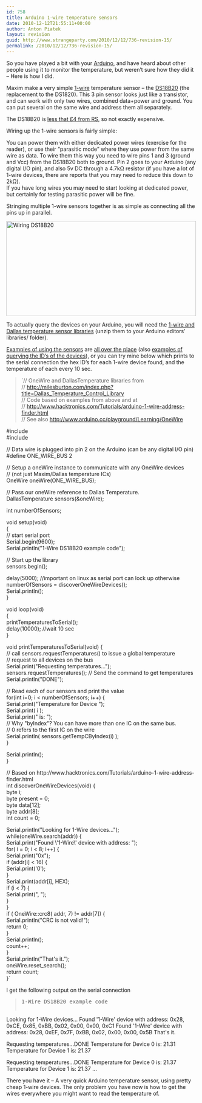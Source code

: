 ```yaml
---
id: 758
title: Arduino 1-wire temperature sensors
date: 2010-12-12T21:55:11+00:00
author: Anton Piatek
layout: revision
guid: http://www.strangeparty.com/2010/12/12/736-revision-15/
permalink: /2010/12/12/736-revision-15/
---
```

So you have played a bit with your [Arduino](http://www.arduino.cc/), and have heard about other people using it to monitor the temperature, but weren&#8217;t sure how they did it &#8211; Here is how I did.

Maxim make a very simple [1-wire](http://en.wikipedia.org/wiki/1-Wire) temperature sensor &#8211; the [DS18B20](http://www.maxim-ic.com/datasheet/index.mvp/id/2812) (the replacement to the DS1820). This 3 pin sensor looks just like a transistor, and can work with only two wires, combined data+power and ground. You can put several on the same wire and address them all separately.

The DS18B20 is [less that £4 from RS](http://uk.rs-online.com/web/search/searchBrowseAction.html?method=getProduct&R=5402805P), so not exactly expensive.

Wiring up the 1-wire sensors is fairly simple:

You can power them with either dedicated power wires (exercise for the reader), or use their &#8220;parasitic mode&#8221; where they use power from the same wire as data. To wire them this way you need to wire pins 1 and 3 (ground and Vcc) from the DS18B20 both to ground. Pin 2 goes to your Arduino (any digital I/O pin), and also 5v DC through a 4.7kΩ resistor (if you have a lot of 1-wire devices, there are reports that you may need to reduce this down to 2kΩ).  
If you have long wires you may need to start looking at dedicated power, but certainly for testing parasitic power will be fine.

Stringing multiple 1-wire sensors together is as simple as connecting all the pins up in parallel.

[<img class="alignnone size-full wp-image-752" title="Wiring DS18B20" src="http://www.strangeparty.com/wordpress/uploads/2010/12/DS18B20.png" alt="Wiring DS18B20" width="500" height="250" srcset="https://www.strangeparty.com/wordpress/uploads/2010/12/DS18B20.png 500w, https://www.strangeparty.com/wordpress/uploads/2010/12/DS18B20-300x150.png 300w, https://www.strangeparty.com/wordpress/uploads/2010/12/DS18B20-150x75.png 150w, https://www.strangeparty.com/wordpress/uploads/2010/12/DS18B20-400x200.png 400w" sizes="(max-width: 500px) 100vw, 500px" />](http://www.strangeparty.com/wordpress/uploads/2010/12/DS18B20.png)

To actually query the devices on your Arduino, you will need the [1-wire and Dallas temperature sensor libraries](http://milesburton.com/index.php?title=Dallas_Temperature_Control_Library#Latest) (unzip them to your Arduino editors&#8217; libraries/ folder).

[Examples of using the sensors](http://milesburton.com/index.php?title=Dallas_Temperature_Control_Library#Example) are [all over the place](http://arduinotronics.blogspot.com/) (also [examples of querying the ID&#8217;s of the devices](http://www.hacktronics.com/Tutorials/arduino-1-wire-address-finder.html)), or you can try mine below which prints to the serial connection the hex ID&#8217;s for each 1-wire device found, and the temperature of each every 10 sec.

> `// OneWire and DallasTemperature libraries from<br />
//   http://milesburton.com/index.php?title=Dallas_Temperature_Control_Library<br />
// Code based on examples from above and at<br />
//   http://www.hacktronics.com/Tutorials/arduino-1-wire-address-finder.html<br />
// See also http://www.arduino.cc/playground/Learning/OneWire</p>
<p>#include <onewire.h><br />
#include <dallastemperature.h></p>
<p>// Data wire is plugged into pin 2 on the Arduino (can be any digital I/O pin)<br />
#define ONE_WIRE_BUS 2</p>
<p>// Setup a oneWire instance to communicate with any OneWire devices<br />
// (not just Maxim/Dallas temperature ICs)<br />
OneWire oneWire(ONE_WIRE_BUS);</p>
<p>// Pass our oneWire reference to Dallas Temperature.<br />
DallasTemperature sensors(&oneWire);</p>
<p>int numberOfSensors;</p>
<p>void setup(void)<br />
{<br />
  // start serial port<br />
  Serial.begin(9600);<br />
  Serial.println("1-Wire DS18B20 example code");</p>
<p>  // Start up the library<br />
  sensors.begin();</p>
<p>  delay(5000);  //important on linux as serial port can lock up otherwise<br />
  numberOfSensors = discoverOneWireDevices();<br />
  Serial.println();<br />
}</p>
<p>void loop(void)<br />
{<br />
  printTemperaturesToSerial();<br />
  delay(10000); //wait 10 sec<br />
}</p>
<p>void printTemperaturesToSerial(void) {<br />
  // call sensors.requestTemperatures() to issue a global temperature<br />
  // request to all devices on the bus<br />
  Serial.print("Requesting temperatures...");<br />
  sensors.requestTemperatures(); // Send the command to get temperatures<br />
  Serial.println("DONE");</p>
<p>  // Read each of our sensors and print the value<br />
  for(int i=0; i < numberOfSensors; i++) {<br />
   Serial.print("Temperature for Device ");<br />
   Serial.print( i );<br />
   Serial.print(" is: ");<br />
   // Why "byIndex"? You can have more than one IC on the same bus.<br />
   // 0 refers to the first IC on the wire<br />
   Serial.println( sensors.getTempCByIndex(i) );<br />
  }</p>
<p>  Serial.println();<br />
}</p>
<p>// Based on http://www.hacktronics.com/Tutorials/arduino-1-wire-address-finder.html<br />
int discoverOneWireDevices(void) {<br />
  byte i;<br />
  byte present = 0;<br />
  byte data[12];<br />
  byte addr[8];<br />
  int count = 0;</p>
<p>  Serial.println("Looking for 1-Wire devices...");<br />
  while(oneWire.search(addr)) {<br />
    Serial.print("Found \'1-Wire\' device with address: ");<br />
    for( i = 0; i < 8; i++) {<br />
      Serial.print("0x");<br />
      if (addr[i] < 16) {<br />
        Serial.print('0');<br />
      }<br />
      Serial.print(addr[i], HEX);<br />
      if (i < 7) {<br />
        Serial.print(", ");<br />
      }<br />
    }<br />
    if ( OneWire::crc8( addr, 7) != addr[7]) {<br />
        Serial.println("CRC is not valid!");<br />
        return 0;<br />
    }<br />
    Serial.println();<br />
    count++;<br />
  }<br />
  Serial.println("That's it.");<br />
  oneWire.reset_search();<br />
  return count;<br />
}`

I get the following output on the serial connection

> <pre>1-Wire DS18B20 example code
Looking for 1-Wire devices...
Found '1-Wire' device with address: 0x28, 0xCE, 0x85, 0xBB, 0x02, 0x00, 0x00, 0xC1
Found '1-Wire' device with address: 0x28, 0xEF, 0x7F, 0xBB, 0x02, 0x00, 0x00, 0x5B
That's it.

Requesting temperatures...DONE
Temperature for Device 0 is: 21.31
Temperature for Device 1 is: 21.37

Requesting temperatures...DONE
Temperature for Device 0 is: 21.37
Temperature for Device 1 is: 21.37
...</pre>

There you have it &#8211; A very quick Arduino temperature sensor, using pretty cheap 1-wire devices. The only problem you have now is how to get the wires everywhere you might want to read the temperature of.